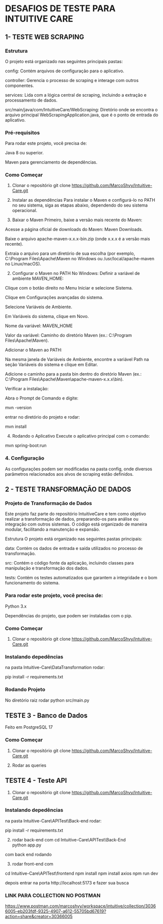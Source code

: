 # DESAFIOS DE TESTE PARA INTUITIVE CARE


## 1- TESTE WEB SCRAPING

### Estrutura
O projeto está organizado nas seguintes principais pastas:

config: Contém arquivos de configuração para o aplicativo.

controller: Gerencia o processo de scraping e interage com outros componentes.

services: Lida com a lógica central de scraping, incluindo a extração e processamento de dados.

src/main/java/com/IntuitiveCare/WebScraping: Diretório onde se encontra o arquivo principal WebScrapingApplication.java, que é o ponto de entrada do aplicativo.

### Pré-requisitos
Para rodar este projeto, você precisa de:

Java 8 ou superior.

Maven para gerenciamento de dependências.

### Como Começar
1. Clonar o repositório
git clone https://github.com/MarcoShvy/Intuitive-Care.git

2. Instalar as dependências
Para instalar o Maven e configurá-lo no PATH no seu sistema, siga as etapas abaixo, dependendo do seu sistema operacional.

1. Baixar o Maven
Primeiro, baixe a versão mais recente do Maven:

Acesse a página oficial de downloads do Maven: Maven Downloads.

Baixe o arquivo apache-maven-x.x.x-bin.zip (onde x.x.x é a versão mais recente).

Extraia o arquivo para um diretório de sua escolha (por exemplo, C:\Program Files\Apache\Maven no Windows ou /usr/local/apache-maven no Linux/macOS).

2. Configurar o Maven no PATH
No Windows:
Definir a variável de ambiente MAVEN_HOME:

Clique com o botão direito no Menu Iniciar e selecione Sistema.

Clique em Configurações avançadas do sistema.

Selecione Variáveis de Ambiente.

Em Variáveis do sistema, clique em Novo.

Nome da variável: MAVEN_HOME

Valor da variável: Caminho do diretório Maven (ex.: C:\Program Files\Apache\Maven).

Adicionar o Maven ao PATH:

Na mesma janela de Variáveis de Ambiente, encontre a variável Path na seção Variáveis do sistema e clique em Editar.

Adicione o caminho para a pasta bin dentro do diretório Maven (ex.: C:\Program Files\Apache\Maven\apache-maven-x.x.x\bin).

Verificar a instalação:

Abra o Prompt de Comando e digite:

mvn -version

entrar no diretório do projeto e rodar:

mvn install

4. Rodando o Aplicativo
Execute o aplicativo principal com o comando:

mvn spring-boot:run
### 4. Configuração
As configurações podem ser modificadas na pasta config, onde diversos parâmetros relacionados aos alvos de scraping estão definidos.

## 2 - TESTE TRANSFORMAÇÃO DE DADOS

### Projeto de Transformação de Dados
Este projeto faz parte do repositório IntuitiveCare e tem como objetivo realizar a transformação de dados, preparando-os para análise ou integração com outros sistemas. O código está organizado de maneira modular, facilitando a manutenção e expansão.

Estrutura
O projeto está organizado nas seguintes pastas principais:

data: Contém os dados de entrada e saída utilizados no processo de transformação.

src: Contém o código fonte da aplicação, incluindo classes para manipulação e transformação dos dados.

tests: Contém os testes automatizados que garantem a integridade e o bom funcionamento do sistema.

### Para rodar este projeto, você precisa de:

Python 3.x

Dependências do projeto, que podem ser instaladas com o pip.


### Como Começar
1. Clonar o repositório
git clone https://github.com/MarcoShvy/Intuitive-Care.git

### Instalando depedências

na pasta Intuitive-Care\DataTransformation rodar:

pip install -r requirements.txt


### Rodando Projeto

No diretório raiz rodar python src/main.py


## TESTE 3 - Banco de Dados
Feito em PostgreSQL 17

### Como Começar
1. Clonar o repositório
git clone https://github.com/MarcoShvy/Intuitive-Care.git

2. Rodar as queries


## TESTE 4 - Teste API

1. Clonar o repositório
git clone https://github.com/MarcoShvy/Intuitive-Care.git

### Instalando depedências

na pasta Intuitive-Care\APITest\Back-end rodar:

pip install -r requirements.txt

2. rodar back-end com
cd Intuitive-Care\APITest\Back-End\
python app.py

com back end rodando

3. rodar front-end com

cd Intuitive-Care\APITest\frontend
npm install
npm install axios
npm run dev

depois entrar na porta http://localhost:5173 e fazer sua busca


### LINK PARA COLLECTION NO POSTMAN
https://www.postman.com/marcoshvy/workspace/intuitive/collection/30366005-eb203fdf-9325-4907-a612-55705bd67619?action=share&creator=30366005

